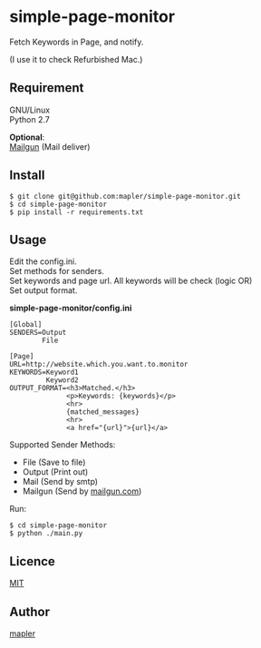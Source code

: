 # simple-page-monitor  

Fetch Keywords in Page, and notify. 
 
(I use it to check Refurbished Mac.)


## Requirement

GNU/Linux  
Python 2.7  

**Optional**:  
[Mailgun](http://www.mailgun.com/) (Mail deliver)


## Install
```
$ git clone git@github.com:mapler/simple-page-monitor.git
$ cd simple-page-monitor
$ pip install -r requirements.txt
```

## Usage
Edit the config.ini.  
Set methods for senders.  
Set keywords and page url. All keywords will be check (logic OR)  
Set output format.

**simple-page-monitor/config.ini**

```
[Global]
SENDERS=Output
        File
```
```
[Page]
URL=http://website.which.you.want.to.monitor
KEYWORDS=Keyword1
         Keyword2
OUTPUT_FORMAT=<h3>Matched.</h3>
              <p>Keywords: {keywords}</p>
              <hr>
              {matched_messages}
              <hr>
              <a href="{url}">{url}</a>        
```

Supported Sender Methods:   

* File (Save to file)
* Output (Print out)
* Mail (Send by smtp)
* Mailgun (Send by [mailgun.com](http://www.mailgun.com/))

Run: 

```
$ cd simple-page-monitor
$ python ./main.py
```

## Licence

[MIT](https://github.com/mapler/simple-page-monitor/blob/master/LICENSE)

## Author

[mapler](https://github.com/mapler)